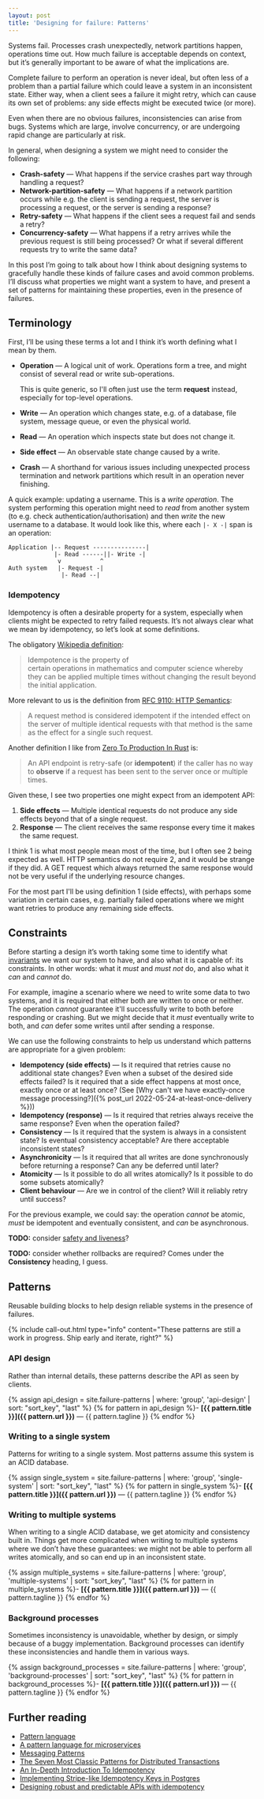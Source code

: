 ```yaml
---
layout: post
title: 'Designing for failure: Patterns'
---
```


Systems fail. Processes crash unexpectedly, network partitions happen, operations time out. How much failure is acceptable depends on context, but it’s generally important to be aware of what the implications are.

Complete failure to perform an operation is never ideal, but often less of a problem than a partial failure which could leave a system in an inconsistent state. Either way, when a client sees a failure it might retry, which can cause its own set of problems: any side effects might be executed twice (or more).

Even when there are no obvious failures, inconsistencies can arise from bugs. Systems which are large, involve concurrency, or are undergoing rapid change are particularly at risk.

In general, when designing a system we might need to consider the following:

- **Crash-safety** — What happens if the service crashes part way through handling a request?
- **Network-partition-safety** — What happens if a network partition occurs while e.g. the client is sending a request, the server is processing a request, or the server is sending a response?
- **Retry-safety** — What happens if the client sees a request fail and sends a retry?
- **Concurrency-safety** — What happens if a retry arrives while the previous request is still being processed? Or what if several different requests try to write the same data?

In this post I’m going to talk about how I think about designing systems to gracefully handle these kinds of failure cases and avoid common problems. I’ll discuss what properties we might want a system to have, and present a set of patterns for maintaining these properties, even in the presence of failures.

## Terminology

First, I’ll be using these terms a lot and I think it’s worth defining what I mean by them.

- **Operation** — A logical unit of work. Operations form a tree, and might consist of several read or write sub-operations.

    This is quite generic, so I'll often just use the term **request** instead, especially for top-level operations.
- **Write** — An operation which changes state, e.g. of a database, file system, message queue, or even the physical world.
- **Read** — An operation which inspects state but does not change it.
- **Side effect** — An observable state change caused by a write.
- **Crash** — A shorthand for various issues including unexpected process termination and network partitions which result in an operation never finishing.

A quick example: updating a username. This is a *write operation*. The system performing this operation might need to *read* from another system (to e.g. check authentication/authorisation) and then *write* the new username to a database. It would look like this, where each `|- X -|` span is an operation:

```text
Application |-- Request ---------------|
             |- Read ------||- Write -|
              v           ^
Auth system   |- Request -|
               |- Read --|
```

### Idempotency

Idempotency is often a desirable property for a system, especially when clients might be expected to retry failed requests. It’s not always clear what we mean by idempotency, so let’s look at some definitions.

The obligatory [Wikipedia definition](https://en.wikipedia.org/wiki/Idempotence):

> Idempotence is the property of certain operations in mathematics and computer science whereby they can be applied multiple times without changing the result beyond the initial application.

More relevant to us is the definition from [RFC 9110: HTTP Semantics](https://httpwg.org/specs/rfc9110.html#idempotent.methods):

> A request method is considered idempotent if the intended effect on the server of multiple identical requests with that method is the same as the effect for a single such request.

Another definition I like from [Zero To Production In Rust](https://www.lpalmieri.com/posts/idempotency/#4-idempotency-an-introduction) is:

> An API endpoint is retry-safe (or **idempotent**) if the caller has no way to **observe** if a request has been sent to the server once or multiple times.

Given these, I see two properties one might expect from an idempotent API:

1. **Side effects** — Multiple identical requests do not produce any side effects beyond that of a single request.
2. **Response** — The client receives the same response every time it makes the same request.

I think 1 is what most people mean most of the time, but I often see 2 being expected as well. HTTP semantics do not require 2, and it would be strange if they did. A GET request which always returned the same response would not be very useful if the underlying resource changes.

For the most part I'll be using definition 1 (side effects), with perhaps some variation in certain cases, e.g. partially failed operations where we might want retries to produce any remaining side effects.

## Constraints

Before starting a design it’s worth taking some time to identify what [invariants](https://en.wikipedia.org/wiki/Invariant_(mathematics)#Invariants_in_computer_science) we want our system to have, and also what it is capable of: its constraints. In other words: what it *must* and *must not* do, and also what it *can* and *cannot* do.

For example, imagine a scenario where we need to write some data to two systems, and it is required that either both are written to once or neither. The operation *cannot* guarantee it'll successfully write to both before responding or crashing. But we might decide that it *must* eventually write to both, and *can* defer some writes until after sending a response.

We can use the following constraints to help us understand which patterns are appropriate for a given problem:

- **Idempotency (side effects)** — Is it required that retries cause no additional state changes? Even when a subset of the desired side effects failed? Is it required that a side effect happens at most once, exactly once or at least once? (See [Why can't we have exactly-once message processing?]({% post_url 2022-05-24-at-least-once-delivery %}))
- **Idempotency (response)** — Is it required that retries always receive the same response? Even when the operation failed?
- **Consistency** — Is it required that the system is always in a consistent state? Is eventual consistency acceptable? Are there acceptable inconsistent states?
- **Asynchronicity** — Is it required that all writes are done synchronously before returning a response? Can any be deferred until later?
- **Atomicity** — Is it possible to do all writes atomically? Is it possible to do some subsets atomically?
- **Client behaviour** — Are we in control of the client? Will it reliably retry until success?

For the previous example, we could say: the operation *cannot* be atomic, *must* be idempotent and eventually consistent, and *can* be asynchronous.

**TODO:** consider [safety and liveness](https://en.wikipedia.org/wiki/Safety_and_liveness_properties)?

**TODO:** consider whether rollbacks are required? Comes under the **Consistency** heading, I guess.

## Patterns

Reusable building blocks to help design reliable systems in the presence of failures.

{% include call-out.html
  type="info"
  content="These patterns are still a work in progress. Ship early and iterate, right?"
%}

### API design

Rather than internal details, these patterns describe the API as seen by clients.

{% assign api_design = site.failure-patterns | where: 'group', 'api-design' | sort: "sort_key", "last" %}
{% for pattern in api_design %}- **[{{ pattern.title }}]({{ pattern.url }})** — {{ pattern.tagline }}
{% endfor %}

### Writing to a single system

Patterns for writing to a single system. Most patterns assume this system is an ACID database.

{% assign single_system = site.failure-patterns | where: 'group', 'single-system' | sort: "sort_key", "last" %}
{% for pattern in single_system %}- **[{{ pattern.title }}]({{ pattern.url }})** — {{ pattern.tagline }}
{% endfor %}

### Writing to multiple systems

When writing to a single ACID database, we get atomicity and consistency built in. Things get more complicated when writing to multiple systems where we don’t have these guarantees: we might not be able to perform all writes atomically, and so can end up in an inconsistent state.

{% assign multiple_systems = site.failure-patterns | where: 'group', 'multiple-systems' | sort: "sort_key", "last" %}
{% for pattern in multiple_systems %}- **[{{ pattern.title }}]({{ pattern.url }})** — {{ pattern.tagline }}
{% endfor %}

### Background processes

Sometimes inconsistency is unavoidable, whether by design, or simply because of a buggy implementation. Background processes can identify these inconsistencies and handle them in various ways.

{% assign background_processes = site.failure-patterns | where: 'group', 'background-processes' | sort: "sort_key", "last" %}
{% for pattern in background_processes %}- **[{{ pattern.title }}]({{ pattern.url }})** — {{ pattern.tagline }}
{% endfor %}

## Further reading

- [Pattern language](https://en.wikipedia.org/wiki/Pattern_language)
- [A pattern language for microservices](https://microservices.io/patterns/index.html)
- [Messaging Patterns](https://www.enterpriseintegrationpatterns.com/)
- [The Seven Most Classic Patterns for Distributed Transactions](https://medium.com/@dongfuye/the-seven-most-classic-solutions-for-distributed-transaction-management-3f915f331e15)
- [An In-Depth Introduction To Idempotency](https://www.lpalmieri.com/posts/idempotency/)
- [Implementing Stripe-like Idempotency Keys in Postgres](https://brandur.org/idempotency-keys)
- [Designing robust and predictable APIs with idempotency](https://stripe.com/blog/idempotency)
